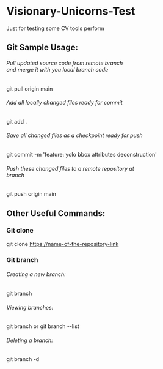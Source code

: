 # Visionary-Unicorns-Test
Just for testing some CV tools perform


## Git Sample Usage:
###### Pull updated source code from remote branch <main> and merge it with you local branch code
git pull origin main
###### Add all locally changed files ready for commit
git add .
###### Save all changed files as a checkpoint ready for push
git commit -m 'feature: yolo bbox attributes deconstruction'
###### Push these changed files to a remote repository at <main> branch
git push origin main


## Other Useful Commands:
### Git clone
git clone <https://name-of-the-repository-link>
### Git branch
###### Creating a new branch:
git branch <branch-name>
###### Viewing branches:
git branch or git branch --list
###### Deleting a branch:
git branch -d <branch-name>
